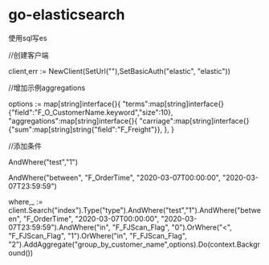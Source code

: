 # go-elasticsearch
使用sql写es

//创建客户端

client,err := NewClient(SetUrl(""),SetBasicAuth("elastic", "elastic"))


//增加示例aggregations

options := map[string]interface{}{
	"terms":map[string]interface{}{"field":"F_O_CustomerName.keyword","size":10},
	"aggregations":map[string]interface{}{
		"carriage":map[string]interface{}{"sum":map[string]string{"field":"F_Freight"}},
	},
}

//添加条件

AndWhere("test","1")

AndWhere("between", "F_OrderTime", "2020-03-07T00:00:00", "2020-03-07T23:59:59")

where,_ := client.Search("index").Type("type").AndWhere("test","1").AndWhere("between", "F_OrderTime", "2020-03-07T00:00:00", "2020-03-07T23:59:59").AndWhere("in", "F_FJScan_Flag", "0").OrWhere("<", "F_FJScan_Flag", "1").OrWhere("in", "F_FJScan_Flag", "2").AddAggregate("group_by_customer_name",options).Do(context.Background())

